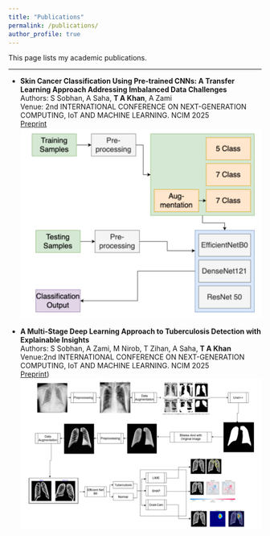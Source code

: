 ```yaml
---
title: "Publications"
permalink: /publications/
author_profile: true
---
```

This page lists my academic publications.

---

-   **Skin Cancer Classification Using Pre-trained CNNs:
A Transfer Learning Approach Addressing
Imbalanced Data Challenges**
    <br>Authors: S Sobhan, A Saha, **T A Khan**, A Zami
    <br>Venue: 2nd INTERNATIONAL CONFERENCE ON NEXT-GENERATION COMPUTING, IoT AND MACHINE LEARNING. NCIM 2025
    <br>[Preprint](https://drive.google.com/file/d/1m6aZfxvJNL0uL0-jPTJpeqXfJOI2DARp/view?usp=drive_link)
    ![Methodlogy figure](assets/images/ham_paper.png)

-   **A Multi-Stage Deep Learning Approach to
Tuberculosis Detection with Explainable Insights**
    <br>Authors: S Sobhan, A Zami, M Nirob, T Zihan, A Saha, **T A Khan**
    <br>Venue:2nd INTERNATIONAL CONFERENCE ON NEXT-GENERATION COMPUTING, IoT AND MACHINE LEARNING. NCIM 2025
    <br>[Preprint](https://drive.google.com/file/d/1YE2FVmikAM_qgXqbg3t1eK6s6yO8h73d/view?usp=drive_link))
    ![Methodlogy figure](assets/images/cxr_paper.png)

<!-- Add more publications below following the same format 

-   **[Yet Another Publication Title]**
    <br>Authors: Your Name
    <br>Venue, Year
    <br>[Link to Paper](https://example.com/link-to-another-paper) -->
